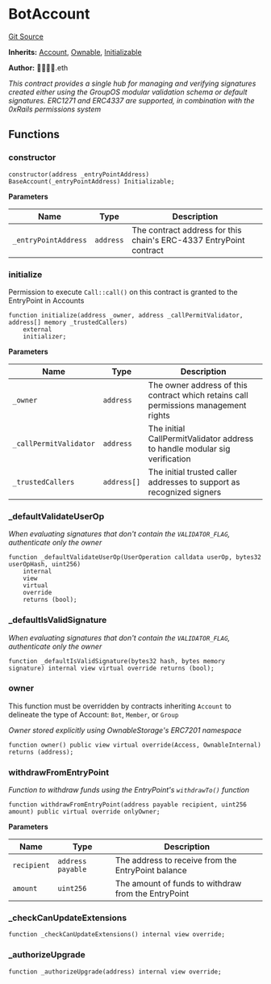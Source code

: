 # BotAccount
[Git Source](https://github.com/0xStation/0xrails/blob/491ae339f09853335dba9e897f46862d776d54b5/src/cores/account/BotAccount.sol)

**Inherits:**
[Account](/src/cores/account/Account.sol/abstract.Account.md), [Ownable](/src/access/ownable/Ownable.sol/abstract.Ownable.md), [Initializable](/src/lib/initializable/Initializable.sol/abstract.Initializable.md)

**Author:**
👦🏻👦🏻.eth

*This contract provides a single hub for managing and verifying signatures
created either using the GroupOS modular validation schema or default signatures.
ERC1271 and ERC4337 are supported, in combination with the 0xRails permissions system*


## Functions
### constructor


```solidity
constructor(address _entryPointAddress) BaseAccount(_entryPointAddress) Initializable;
```
**Parameters**

|Name|Type|Description|
|----|----|-----------|
|`_entryPointAddress`|`address`|The contract address for this chain's ERC-4337 EntryPoint contract|


### initialize

Permission to execute `Call::call()` on this contract is granted to the EntryPoint in Accounts


```solidity
function initialize(address _owner, address _callPermitValidator, address[] memory _trustedCallers)
    external
    initializer;
```
**Parameters**

|Name|Type|Description|
|----|----|-----------|
|`_owner`|`address`|The owner address of this contract which retains call permissions management rights|
|`_callPermitValidator`|`address`|The initial CallPermitValidator address to handle modular sig verification|
|`_trustedCallers`|`address[]`|The initial trusted caller addresses to support as recognized signers|


### _defaultValidateUserOp

*When evaluating signatures that don't contain the `VALIDATOR_FLAG`, authenticate only the owner*


```solidity
function _defaultValidateUserOp(UserOperation calldata userOp, bytes32 userOpHash, uint256)
    internal
    view
    virtual
    override
    returns (bool);
```

### _defaultIsValidSignature

*When evaluating signatures that don't contain the `VALIDATOR_FLAG`, authenticate only the owner*


```solidity
function _defaultIsValidSignature(bytes32 hash, bytes memory signature) internal view virtual override returns (bool);
```

### owner

This function must be overridden by contracts inheriting `Account` to delineate
the type of Account: `Bot`, `Member`, or `Group`

*Owner stored explicitly using OwnableStorage's ERC7201 namespace*


```solidity
function owner() public view virtual override(Access, OwnableInternal) returns (address);
```

### withdrawFromEntryPoint

*Function to withdraw funds using the EntryPoint's `withdrawTo()` function*


```solidity
function withdrawFromEntryPoint(address payable recipient, uint256 amount) public virtual override onlyOwner;
```
**Parameters**

|Name|Type|Description|
|----|----|-----------|
|`recipient`|`address payable`|The address to receive from the EntryPoint balance|
|`amount`|`uint256`|The amount of funds to withdraw from the EntryPoint|


### _checkCanUpdateExtensions


```solidity
function _checkCanUpdateExtensions() internal view override;
```

### _authorizeUpgrade


```solidity
function _authorizeUpgrade(address) internal view override;
```

